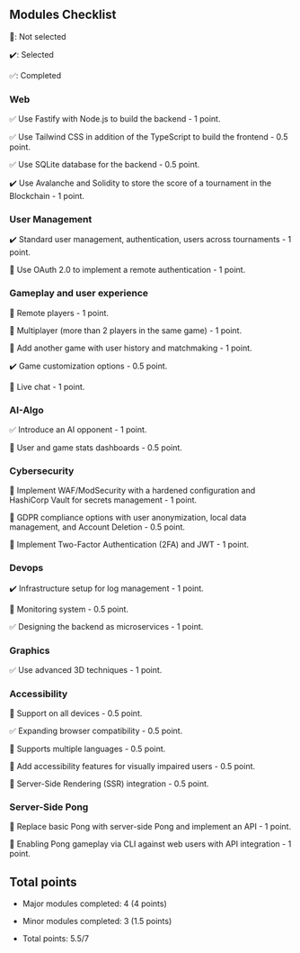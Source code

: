 ## Modules Checklist
:black_square_button:: Not selected

:heavy_check_mark:: Selected

:white_check_mark:: Completed

### Web
:white_check_mark: Use Fastify with Node.js to build the backend - 1 point.

:white_check_mark: Use Tailwind CSS in addition of the TypeScript to build the frontend - 0.5 point.

:white_check_mark: Use SQLite database for the backend - 0.5 point.

:heavy_check_mark: Use Avalanche and Solidity to store the score of a tournament in the Blockchain - 1 point.

### User Management
:heavy_check_mark: Standard user management, authentication, users across tournaments - 1 point.

:black_square_button: Use OAuth 2.0 to implement a remote authentication - 1 point.

### Gameplay and user experience
:black_square_button: Remote players - 1 point.

:black_square_button: Multiplayer (more than 2 players in the same game) - 1 point.

:black_square_button: Add another game with user history and matchmaking - 1 point.

:heavy_check_mark: Game customization options - 0.5 point.

:black_square_button: Live chat - 1 point.

### AI-Algo
:white_check_mark: Introduce an AI opponent - 1 point.

:black_square_button: User and game stats dashboards - 0.5 point.

### Cybersecurity
:black_square_button: Implement WAF/ModSecurity with a hardened configuration and HashiCorp Vault for secrets management - 1 point.

:black_square_button: GDPR compliance options with user anonymization, local data management, and Account Deletion - 0.5 point.

:black_square_button: Implement Two-Factor Authentication (2FA) and JWT - 1 point.

### Devops

:heavy_check_mark: Infrastructure setup for log management - 1 point.

:black_square_button: Monitoring system - 0.5 point.

:white_check_mark: Designing the backend as microservices - 1 point.

### Graphics
:white_check_mark: Use advanced 3D techniques - 1 point.

### Accessibility
:black_square_button: Support on all devices - 0.5 point.

:white_check_mark: Expanding browser compatibility - 0.5 point.

:black_square_button: Supports multiple languages - 0.5 point.

:black_square_button: Add accessibility features for visually impaired users - 0.5 point.

:black_square_button: Server-Side Rendering (SSR) integration - 0.5 point.

### Server-Side Pong
:black_square_button: Replace basic Pong with server-side Pong and implement an API - 1 point.

:black_square_button: Enabling Pong gameplay via CLI against web users with API integration - 1 point.

## Total points
- Major modules completed: 4 (4 points)
- Minor modules completed: 3 (1.5 points)

- Total points: 5.5/7
